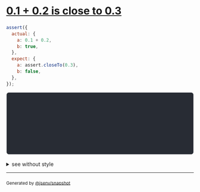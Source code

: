 # [0.1 + 0.2 is close to 0.3](../../assert_close_to.test.js#L5)

```js
assert({
  actual: {
    a: 0.1 + 0.2,
    b: true,
  },
  expect: {
    a: assert.closeTo(0.3),
    b: false,
  },
});
```

![img](throw.svg)

<details>
  <summary>see without style</summary>

```console
AssertionError: actual and expect are different

actual: {
  a: 0.30_000_000_000_000_004,
  b: true,
}
expect: {
  a: assert.closeTo(0.3),
  b: false,
}
```

</details>


---

<sub>
  Generated by <a href="https://github.com/jsenv/core/tree/main/packages/independent/snapshot">@jsenv/snapshot</a>
</sub>
